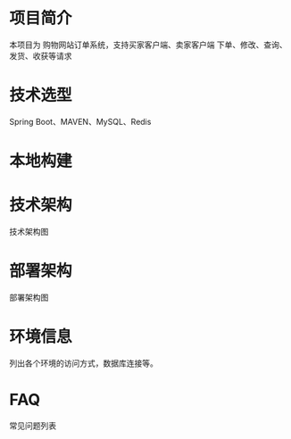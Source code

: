 # 项目简介
本项目为 购物网站订单系统，支持买家客户端、卖家客户端 下单、修改、查询、发货、收获等请求

# 技术选型
Spring Boot、MAVEN、MySQL、Redis

# 本地构建

# 技术架构
技术架构图

# 部署架构
部署架构图

# 环境信息
列出各个环境的访问方式，数据库连接等。

# FAQ
常见问题列表